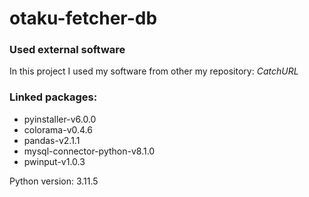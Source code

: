 # otaku-fetcher-db

### Used external software
In this project I used my software from other my repository: *CatchURL*

### Linked packages:

<ul>
    <li>pyinstaller-v6.0.0</li>
    <li>colorama-v0.4.6</li>
    <li>pandas-v2.1.1</li>
    <li>mysql-connector-python-v8.1.0</li>
    <li>pwinput-v1.0.3</li>
</ul>

Python version: 3.11.5